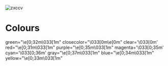 ![zxccv](https://user-images.githubusercontent.com/70720366/160208697-1c598983-814b-49df-ace7-0979370988e8.PNG)

# Colours
green="\e[0;32m\033[1m"
closecolor="\033[0m\e[0m"
clear='\033[0m'
red="\e[0;31m\033[1m"
purple="\e[0;35m\033[1m"
magenta='\033[0;35m'
cyan='\033[0;36m'
gray="\e[0;37m\033[1m"
blue="\e[0;34m\033[1m"
yellow="\e[0;33m\033[1m"
